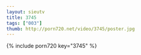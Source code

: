 ```yaml
--- 
layout: sieutv
title: 3745
tags: ["003"]
thumb: http://porn720.net/video/3745/poster.jpg
---
```

{% include porn720 key="3745" %} 
